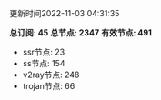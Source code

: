 更新时间2022-11-03 04:31:35

**总订阅: 45**
**总节点: 2347**
**有效节点: 491**
- ssr节点: 23
- ss节点: 154
- v2ray节点: 248
- trojan节点: 66
